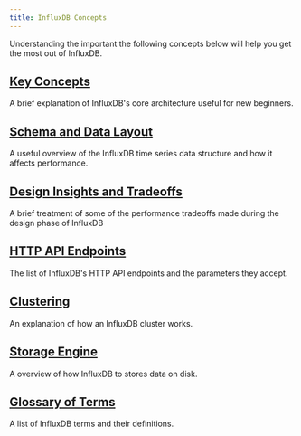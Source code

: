 ```yaml
---
title: InfluxDB Concepts
---
```


Understanding the important the following concepts below will help you get the most out of InfluxDB.

## [Key Concepts](key_concepts/)

A brief explanation of InfluxDB's core architecture useful for new beginners.

## [Schema and Data Layout](schema_and_data_layout/)

A useful overview of the InfluxDB time series data structure and how it affects performance.

## [Design Insights and Tradeoffs](schema_and_data_layout/)

A brief treatment of some of the performance tradeoffs made during the design phase of InfluxDB 

## [HTTP API Endpoints](api/)

The list of InfluxDB's HTTP API endpoints and the parameters they accept.

## [Clustering](clustering/)

An explanation of how an InfluxDB cluster works.

## [Storage Engine](storage_engine/)

A overview of how InfluxDB to stores data on disk.

## [Glossary of Terms](glossary/)

A list of InfluxDB terms and their definitions.
